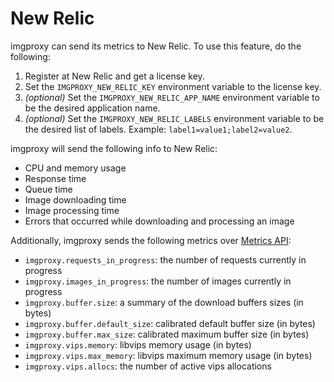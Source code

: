 # New Relic

imgproxy can send its metrics to New Relic. To use this feature, do the following:

1. Register at New Relic and get a license key.
2. Set the `IMGPROXY_NEW_RELIC_KEY` environment variable to the license key.
3. _(optional)_ Set the `IMGPROXY_NEW_RELIC_APP_NAME` environment variable to be the desired application name.
4. _(optional)_ Set the `IMGPROXY_NEW_RELIC_LABELS` environment variable to be the desired list of labels. Example: `label1=value1;label2=value2`.

imgproxy will send the following info to New Relic:

* CPU and memory usage
* Response time
* Queue time
* Image downloading time
* Image processing time
* Errors that occurred while downloading and processing an image

Additionally, imgproxy sends the following metrics over [Metrics API](https://docs.newrelic.com/docs/data-apis/ingest-apis/metric-api/introduction-metric-api/):

* `imgproxy.requests_in_progress`: the number of requests currently in progress
* `imgproxy.images_in_progress`: the number of images currently in progress
* `imgproxy.buffer.size`: a summary of the download buffers sizes (in bytes)
* `imgproxy.buffer.default_size`: calibrated default buffer size (in bytes)
* `imgproxy.buffer.max_size`: calibrated maximum buffer size (in bytes)
* `imgproxy.vips.memory`: libvips memory usage (in bytes)
* `imgproxy.vips.max_memory`: libvips maximum memory usage (in bytes)
* `imgproxy.vips.allocs`: the number of active vips allocations
